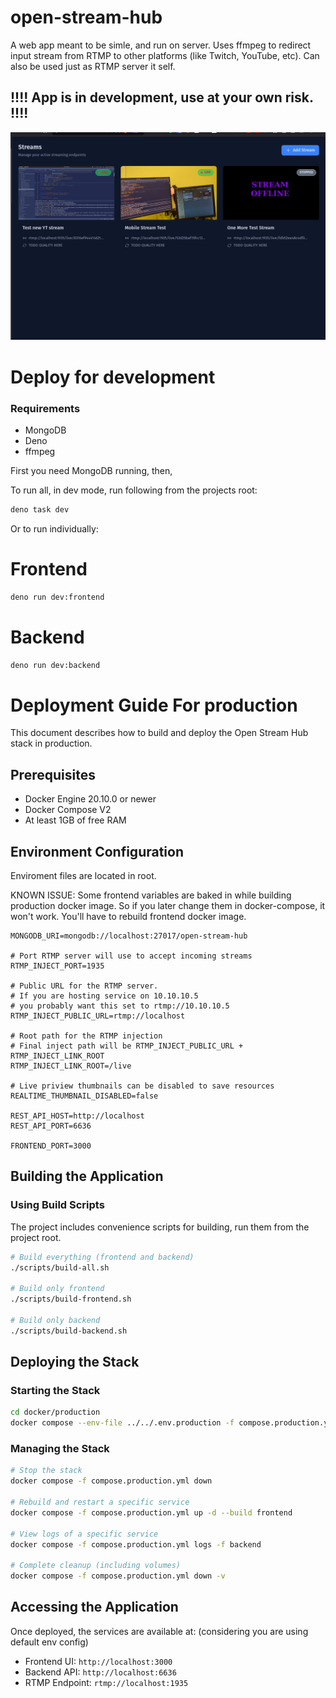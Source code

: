 # open-stream-hub
A web app meant to be simle, and run on server.
Uses ffmpeg to redirect input stream from RTMP to other platforms (like Twitch, YouTube, etc).
Can also be used just as RTMP server it self.

## !!!! App is in development, use at your own risk. !!!!
![img.png](img.png)
# Deploy for development
### Requirements
- MongoDB
- Deno
- ffmpeg

First you need MongoDB running, then,


To run all, in dev mode, run following from the projects root:
```bash
deno task dev
```

Or to run individually:

# Frontend
```bash
deno run dev:frontend
```

# Backend
```bash
deno run dev:backend
```

# Deployment Guide For production

This document describes how to build and deploy the Open Stream Hub stack in production.

## Prerequisites

- Docker Engine 20.10.0 or newer
- Docker Compose V2
- At least 1GB of free RAM

## Environment Configuration
Enviroment files are located in root.

KNOWN ISSUE: Some frontend variables are baked in while building production docker image.
So if you later change them in docker-compose, it won't work. You'll have to rebuild frontend docker image.

```env
MONGODB_URI=mongodb://localhost:27017/open-stream-hub

# Port RTMP server will use to accept incoming streams
RTMP_INJECT_PORT=1935

# Public URL for the RTMP server.
# If you are hosting service on 10.10.10.5
# you probably want this set to rtmp://10.10.10.5
RTMP_INJECT_PUBLIC_URL=rtmp://localhost

# Root path for the RTMP injection
# Final inject path will be RTMP_INJECT_PUBLIC_URL + RTMP_INJECT_LINK_ROOT
RTMP_INJECT_LINK_ROOT=/live

# Live priview thumbnails can be disabled to save resources
REALTIME_THUMBNAIL_DISABLED=false

REST_API_HOST=http://localhost
REST_API_PORT=6636

FRONTEND_PORT=3000
```

## Building the Application

### Using Build Scripts

The project includes convenience scripts for building, run them from the project root.

```bash
# Build everything (frontend and backend)
./scripts/build-all.sh

# Build only frontend
./scripts/build-frontend.sh

# Build only backend
./scripts/build-backend.sh
```

## Deploying the Stack

### Starting the Stack

```bash
cd docker/production
docker compose --env-file ../../.env.production -f compose.production.yml up -d
```

### Managing the Stack

```bash
# Stop the stack
docker compose -f compose.production.yml down

# Rebuild and restart a specific service
docker compose -f compose.production.yml up -d --build frontend

# View logs of a specific service
docker compose -f compose.production.yml logs -f backend

# Complete cleanup (including volumes)
docker compose -f compose.production.yml down -v
```

## Accessing the Application

Once deployed, the services are available at:
(considering you are using default env config)

- Frontend UI: `http://localhost:3000`
- Backend API: `http://localhost:6636`
- RTMP Endpoint: `rtmp://localhost:1935`
